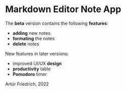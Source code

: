 # Markdown Editor Note App

The **beta** version contains the following **features**:
- **adding** new notes
- **formating** the notes
- **delete** notes

New features in later versions:
- improved UI/UX **design**
- **productivity** table
- **Pomodoro** timer


Artúr Friedrich, 2022
